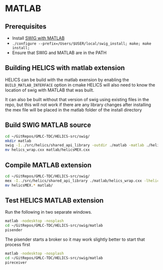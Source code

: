 # MATLAB

## Prerequisites

- Install [SWIG with MATLAB](https://github.com/jaeandersson/swig/)
- `./configure --prefix=/Users/$USER/local/swig_install; make; make install;`
- Ensure that SWIG and MATLAB are in the PATH

## Building HELICS with matlab extension

HELICS can be build with the matlab exension by enabling the `BUILD_MATLAB_INTERFACE` option in cmake
HELICS will also need to know the location of swig with MATLAB that was built.

It can also be built without that version of swig using existing files in the repo, but this will not work if there are any library changes
after installing the mex file will be placed in the matlab folder of the install directory

## Build SWIG MATLAB source

```bash
cd ~/GitRepos/GMLC-TDC/HELICS-src/swig/
mkdir matlab
swig -I../src/helics/shared_api_library -outdir ./matlab -matlab ./helicsMATLAB.i
mv helics_wrap.cxx matlab/helicsMEX.cxx
```

## Compile MATLAB extension

```bash
cd ~/GitRepos/GMLC-TDC/HELICS-src/swig/
mex -I../src/helics/shared_api_library ./matlab/helics_wrap.cxx -lhelicsSharedLib -L/path/to/helics_install/lib/helics/
mv helicsMEX.* matlab/
```

## Test HELICS MATLAB extension

Run the following in two separate windows.
```bash
matlab -nodesktop -nosplash
cd ~/GitRepos/GMLC-TDC/HELICS-src/swig/matlab
pisender
```
The pisender starts a broker so it may work slightly better to start that process first

```bash
matlab -nodesktop -nosplash
cd ~/GitRepos/GMLC-TDC/HELICS-src/swig/matlab
pireceiver
```




